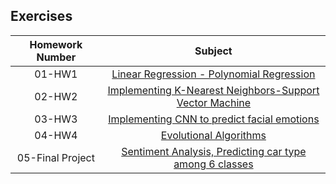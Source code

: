 ## Exercises

|  Homework Number |                         Subject                         |
|:----------------:|:-------------------------------------------------------:|
|      01-HW1      |        [Linear Regression - Polynomial Regression](01-HW1/)        |
|      02-HW2      | [Implementing K-Nearest Neighbors-Support Vector Machine](02-HW2/) |
|      03-HW3      |       [Implementing CNN to predict facial emotions](03-HW3/)       |
|      04-HW4      |                  [Evolutional Algorithms](04-HW4/)                 |
| 05-Final Project | [Sentiment Analysis, Predicting car type among 6 classes](05-FinalProject/) |
